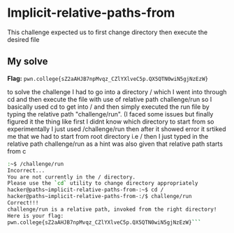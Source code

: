 # Implicit-relative-paths-from

This challenge expected us to first change directory then execute the desired file

## My solve
**Flag:** `pwn.college{sZ2aAHJB7npMvqz_CZlYXlveC5p.QX5QTN0wiN5gjNzEzW}`

to solve the challenge I had to go into a directory / which I went into through cd and then execute the file with use of relative path challenge/run so I basically used cd to get
into / and then simply executed the run file by typing the relative path "challenge/run". 
(I faced some issues but finally figured it the thing like first I didnt know which directory to start from so experimentally I just used /challenge/run then after it showed error it srtiked me that we had to start from root directory i.e / then I just typed in the relative path challenge/run as a hint was also given that relative path starts from c

```bash
:~$ /challenge/run
Incorrect...
You are not currently in the / directory.
Please use the `cd` utility to change directory appropriately
hacker@paths~implicit-relative-paths-from-:~$ cd /
hacker@paths~implicit-relative-paths-from-:/$ challenge/run
Correct!!!
challenge/run is a relative path, invoked from the right directory!
Here is your flag:
pwn.college{sZ2aAHJB7npMvqz_CZlYXlveC5p.QX5QTN0wiN5gjNzEzW}```
